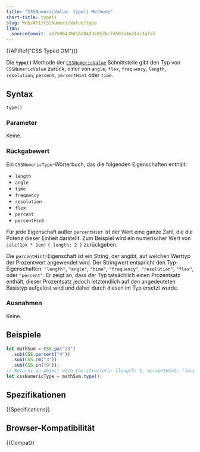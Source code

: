 ```yaml
---
title: "CSSNumericValue: type() Methode"
short-title: type()
slug: Web/API/CSSNumericValue/type
l10n:
  sourceCommit: a17590438d18d8423e853bc7d50354e21dc1afa5
---
```


{{APIRef("CSS Typed OM")}}

Die **`type()`** Methode der [`CSSNumericValue`](/de/docs/Web/API/CSSNumericValue) Schnittstelle gibt den Typ von `CSSNumericValue` zurück, einer von `angle`, `flex`, `frequency`, `length`, `resolution`, `percent`, `percentHint` oder `time`.

## Syntax

```js-nolint
type()
```

### Parameter

Keine.

### Rückgabewert

Ein `CSSNumericType`-Wörterbuch, das die folgenden Eigenschaften enthält:

- `length`
- `angle`
- `time`
- `frequency`
- `resolution`
- `flex`
- `percent`
- `percentHint`

Für jede Eigenschaft außer `percentHint` ist der Wert eine ganze Zahl, die die Potenz dieser Einheit darstellt. Zum Beispiel wird ein numerischer Wert von `calc(1px * 1em)` `{ length: 2 }` zurückgeben.

Die `percentHint`-Eigenschaft ist ein String, der angibt, auf welchen Werttyp der Prozentwert angewendet wird. Der Stringwert entspricht den Typ-Eigenschaften: `"length"`, `"angle"`, `"time"`, `"frequency"`, `"resolution"`, `"flex"`, oder `"percent"`. Er zeigt an, dass der Typ tatsächlich einen Prozentsatz enthält, dieser Prozentsatz jedoch letztendlich auf den angedeuteten Basistyp aufgelöst wird und daher durch diesen im Typ ersetzt wurde.

### Ausnahmen

Keine.

## Beispiele

```js
let mathSum = CSS.px("23")
  .sub(CSS.percent("4"))
  .sub(CSS.cm("3"))
  .sub(CSS.in("9"));
// Returns an object with the structure: {length: 1, percentHint: "length"}
let cssNumericType = mathSum.type();
```

## Spezifikationen

{{Specifications}}

## Browser-Kompatibilität

{{Compat}}
